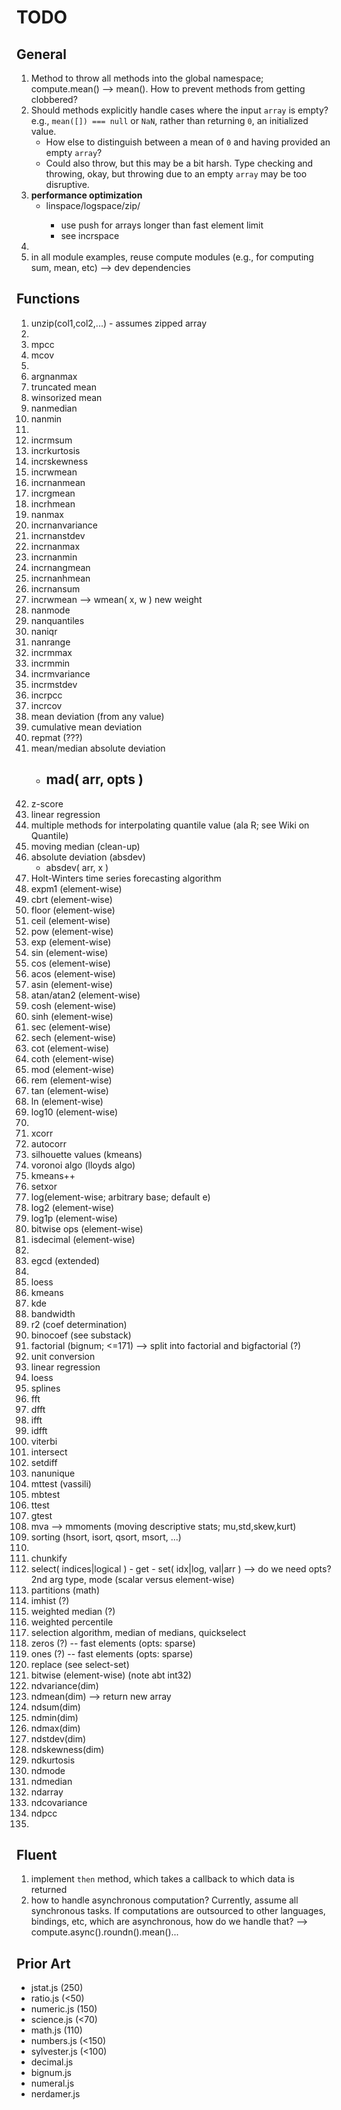 TODO
====

## General

1. 	Method to throw all methods into the global namespace; compute.mean() --> mean(). How to prevent methods from getting clobbered?
2. 	Should methods explicitly handle cases where the input `array` is empty? e.g., `mean([]) === null` or `NaN`, rather than returning `0`, an initialized value.
	- 	How else to distinguish between a mean of `0` and having provided an empty `array`?
	-	Could also throw, but this may be a bit harsh. Type checking and throwing, okay, but throwing due to an empty `array` may be too disruptive.
3. 	**performance optimization**
	- 	linspace/logspace/zip/<any method which creates an output array>
		- 	use push for arrays longer than fast element limit
		-	see incrspace
4. 	
5. 	in all module examples, reuse compute modules (e.g., for computing sum, mean, etc) --> dev dependencies


## Functions

1. 	unzip(col1,col2,...) - assumes zipped array
2. 	
3. 	mpcc
4. 	mcov
5. 	
6. 	argnanmax
7. 	truncated mean
8. 	winsorized mean
9. 	nanmedian
10. nanmin
11. 
12. incrmsum
13. incrkurtosis
14. incrskewness
15. incrwmean
16. incrnanmean
17. incrgmean
18. incrhmean
19. nanmax
20. incrnanvariance
21. incrnanstdev
22. incrnanmax
23. incrnanmin
24. incrnangmean
25. incrnanhmean
26. incrnansum
27. incrwmean --> wmean( x, w ) new weight
28. nanmode
29. nanquantiles
30. naniqr
31. nanrange
32. incrmmax
33. incrmmin
34. incrmvariance
35. incrmstdev
36. incrpcc
37. incrcov
38. mean deviation (from any value)
39. cumulative mean deviation
40. repmat (???)
41. mean/median absolute deviation
	- mad( arr, opts )
		- 
42. z-score
43. linear regression
44. multiple methods for interpolating quantile value (ala R; see Wiki on Quantile)
45. moving median (clean-up)
46. absolute deviation (absdev)
	- 	absdev( arr, x )
47. Holt-Winters time series forecasting algorithm
48. expm1 (element-wise)
49. cbrt (element-wise)
50. floor (element-wise)
51. ceil (element-wise)
52. pow (element-wise)
53. exp (element-wise)
54. sin (element-wise)
55. cos (element-wise)
56. acos (element-wise)
57. asin (element-wise)
58. atan/atan2 (element-wise)
59. cosh (element-wise)
60. sinh (element-wise)
61. sec (element-wise)
62. sech (element-wise)
63. cot (element-wise)
64. coth (element-wise)
65. mod (element-wise)
66. rem (element-wise)
67. tan (element-wise)
68. ln (element-wise)
69. log10 (element-wise)
70. 
71. xcorr
72. autocorr
73. silhouette values (kmeans)
74. voronoi algo (lloyds algo)
75. kmeans++
76. setxor
77. log(element-wise; arbitrary base; default e)
78. log2 (element-wise)
79. log1p (element-wise)
80. bitwise ops (element-wise)
81. isdecimal (element-wise)
82. 
83. egcd (extended)
84. 
85. loess
86. kmeans
87. kde
88. bandwidth
89. r2 (coef determination)
90. binocoef (see substack)
91. factorial (bignum; <=171) --> split into factorial and bigfactorial (?)
92. unit conversion
93. linear regression
94. loess
95. splines
96. fft
97. dfft
98. ifft
99. idfft
100. viterbi
101. intersect
102. setdiff
103. nanunique
104. mttest (vassili)
105. mbtest
106. ttest
107. gtest
108. mva --> mmoments (moving descriptive stats; mu,std,skew,kurt)
109. sorting (hsort, isort, qsort, msort, ...)
110. 
111. chunkify
112. select( indices|logical )
	- 	get
	-	set( idx|log, val|arr ) --> do we need opts? 2nd arg type, mode (scalar versus element-wise)
113. partitions (math)
114. imhist (?)
115. weighted median (?)
116. weighted percentile
117. selection algorithm, median of medians, quickselect
118. zeros (?) -- fast elements (opts: sparse)
119. ones (?) -- fast elements (opts: sparse)
120. replace (see select-set)
121. bitwise (element-wise) (note abt int32)
122. ndvariance(dim)
123. ndmean(dim) --> return new array
124. ndsum(dim)
125. ndmin(dim)
126. ndmax(dim)
127. ndstdev(dim)
128. ndskewness(dim)
129. ndkurtosis
130. ndmode
131. ndmedian
132. ndarray
133. ndcovariance
134. ndpcc
135. 


## Fluent

1. 	implement `then` method, which takes a callback to which data is returned
2. 	how to handle asynchronous computation? Currently, assume all synchronous tasks. If computations are outsourced to other languages, bindings, etc, which are asynchronous, how do we handle that? --> compute.async().roundn().mean()...



## Prior Art

*	jstat.js (250)
*	ratio.js (<50)
*	numeric.js (150)
*	science.js (<70)
*	math.js (110)
*	numbers.js (<150)
*	sylvester.js (<100)
*	decimal.js
*	bignum.js
*	numeral.js
*	nerdamer.js
